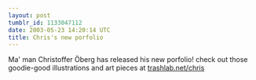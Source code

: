 ```yaml
---
layout: post
tumblr_id: 1133047112  
date: 2003-05-23 14:20:14 UTC
title: Chris's new porfolio
---
```


Ma' man Christoffer Öberg has released his new porfolio! check out those goodie-good illustrations and art pieces at <a href="http://www.trashlab.net/chris/" target="_blank">trashlab.net/chris</a>
